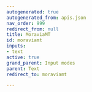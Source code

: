 ```yaml
---
autogenerated: true
autogenerated_from: apis.json
nav_order: 999
redirect_from: null
title: MoraviaMT
id: moraviamt
inputs:
- text
active: true
grand_parent: Input modes
parent: Text
redirect_to: moraviamt

---
```


